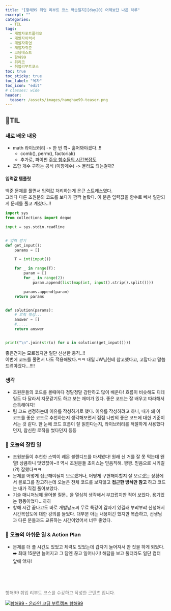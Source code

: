 ```yaml
---
title: "[항해99 취업 리부트 코스 학습일지][day20] 어제보단 나은 하루"
excerpt: ""
categories:
  - TIL
tags:
  - 개발자포트폴리오
  - 개발자이력서
  - 개발자취업
  - 개발자취준
  - 코딩테스트
  - 항해99
  - 취리코
  - 취업리부트코스
toc: true
toc_sticky: true
toc_label: "목차"
toc_icon: "edit"
# classes: wide
header:
  teaser: /assets/images/hanghae99-teaser.png
---
```

## 📍TIL
### 새로 배운 내용
- math 라이브러리 -> 한 번 쫙~ 훑어봐야겠다..!!
	- comb(), perm(), factorial()
	- 추가로, 파이썬 [주요 함수들의 시간복잡도](https://ics.uci.edu/~pattis/ICS-33/lectures/complexitypython.txt) 
- 조합 개수 구하는 공식 (이항계수) -> 몰라도 되는걸까?

#### 입력값 템플릿
백준 문제를 풀면서 입력값 처리하는게 은근 스트레스였다.<br>
그러다 다른 조원분의 코드를 보다가 깜짝 놀랐다. 이 분은 입력값을 함수로 빼서 일관되게 문제를 풀고 계셨다..!!

```python
import sys
from collections import deque

input = sys.stdin.readline


# 입력 받기
def get_input():
    params = []

    T = int(input())

    for _ in range(T):
        param = []
        for _ in range(2):
            param.append(list(map(int, input().strip().split())))

        params.append(param)
    return params


def solution(params):
    # 로직 작성...
    answer = []
    #..... 
    return answer


print("\n".join(str(x) for x in solution(get_input())))
```
좋은건지는 모르겠지만 일단 신선한 충격..!! <br>
이번에 코드를 풀면서 나도 적용해봤다.ㅋㅋ 내일 JW님한테 참고했다고, 고맙다고 말씀드려야겠다...!!!!

### 생각
- 조원분들의 코드를 볼때마다 정말정말 감탄하고 많이 배운다! 흐름이 비슷해도 디테일도 다 달라서 지문같기도 하고 보는 재미가 있다. 좋은 코드는 잘 배우고 따라해서 습득해야지!
- 팀 코드 선정하는데 이유를 작성하기로 했다. 이유를 작성하려고 하니, 내가 왜 이 코드를 좋은 코드로 추천하는지 생각해보면서 점점 나만의 좋은 코드에 대한 기준이 서는 것 같다. 한 눈에 코드 흐름이 잘 읽힌다는지, 라이브러리를 적절하게 사용했다던지, 참신한 로직을 썼다던지 등등

### 🥰 오늘의 잘한 일
- 조원분들이 추천한 스벅이 레몬 블렌디드를 마셔봤다! 원래 신 거를 잘 못 먹는데 왠열! 상큼하니 맛있잖아~!! 역시 조원분들 초이스는 믿음직해. 짱짱. 믿음으로 시키길(?!) 잘했다ㅋㅋ
- 문제를 어떻게 접근해야될지 모르겠거나, 어떻게 구현해야할지 잘 모르겠는 상황에서 블로그를 참고하는데 오늘은 전체 코드를 보지않고 **접근한 방식만 참고** 하고 코드는 내가 직접 풀어보았다.
- 기술 매니저님께 물어볼 질문.. 을 열심히 생각해서 부끄럽지만 적어 보았다. 용기있는 행동이었다...히히
- 항해 시간 끝나고도 바로 개발남노씨 무료 특강이 갑자기 있길래 부랴부랴 신청해서 시간복잡도에 대한 강의를 들었다. 대부분 아는 내용이긴 했지만 복습하고, 선생님과 다른 분들과도 교류하는 시간이었어서 너무 좋았다.

### 💪 오늘의 아쉬운 일 & Action Plan
- 문제를 더 풀 시간도 있었고 체력도 있었는데 갑자기 늘어져서 딴 짓을 하게 되었다. ➡️ 최대 15분만 늘어지고 그 담엔 끊고 일어나기! 해답을 보고 풀더라도 일단 컴터 앞에 앉자!
<br>
<br>
<br>

<p>
  <p style="color:grey">항해99 취업 리부트 코스를 수강하고 작성한 콘텐츠 입니다.</p>
  <a href="https://hanghae99.spartacodingclub.kr/reboot" target="_blank" class="img-link">
    <img src="https://github.com/grey920/grey920.github.io/assets/58028215/84b7ba76-a278-4b8c-a8af-0b0ca7da095b" alt="항해99 - 온라인 코딩 부트캠프 항해99" loading="lazy">
  </a>
</p>
